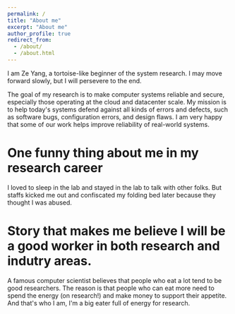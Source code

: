 ```yaml
---
permalink: /
title: "About me"
excerpt: "About me"
author_profile: true
redirect_from: 
  - /about/
  - /about.html
---
```


I am Ze Yang, a tortoise-like beginner of the system research. I may move forward slowly, but I will persevere to the end. 	

The goal of my research is to make computer systems reliable and secure, especially those operating at the cloud and datacenter scale. My mission is to help today's systems defend against all kinds of errors and defects, such as software bugs, configuration errors, and design flaws. I am very happy that some of our work helps improve reliability of real-world systems.

One funny thing about me in my research career
======
I loved to sleep in the lab and stayed in the lab to talk with other folks. But staffs kicked me out and confiscated my folding bed later because they thought I was abused.

Story that makes me believe I will be a good worker in both research and indutry areas.
======
A famous computer scientist believes that people who eat a lot tend to be good researchers. The reason is that people who can eat more need to spend the energy (on research!) and make money to support their appetite. And that's who I am, I'm a big eater full of energy for research.
